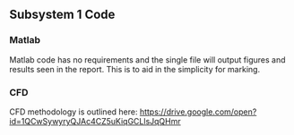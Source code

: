 ## Subsystem 1 Code
### Matlab
Matlab code has no requirements and the single file will output figures and results seen in the report.
This is to aid in the simplicity for marking.
### CFD
CFD methodology is outlined here:
https://drive.google.com/open?id=1QCwSywyryQJAc4CZ5uKiqGCLlsJqQHmr
